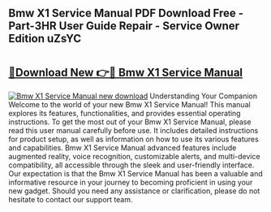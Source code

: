 ## Bmw X1 Service Manual PDF Download Free - Part-3HR User Guide Repair - Service Owner Edition uZsYC

# <h2><a href="http://bc4249.oget.top/?id=Bmw+X1+Service+Manual">🔗Download New 👉🔴 Bmw X1 Service Manual</a></h2>

[![Bmw X1 Service Manual new download](https://i.imgur.com/5g1atiW.png)](http://bc4249.oget.top/?id=Bmw+X1+Service+Manual)
Understanding Your Companion Welcome to the world of your new Bmw X1 Service Manual! This manual explores its features, functionalities, and provides essential operating instructions. To get the most out of your Bmw X1 Service Manual, please read this user manual carefully before use. It includes detailed instructions for product setup, as well as information on how to use its various features and capabilities. Bmw X1 Service Manual advanced features include augmented reality, voice recognition, customizable alerts, and multi-device compatibility, all accessible through the sleek and user-friendly interface. Our expectation is that the Bmw X1 Service Manual has been a valuable and informative resource in your journey to becoming proficient in using your new gadget. Should you need any assistance or clarification, please do not hesitate to contact our support team.
